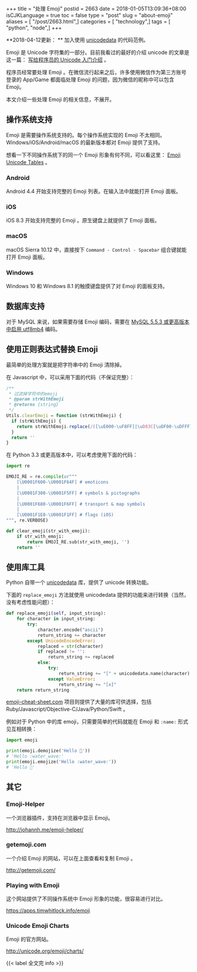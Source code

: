 +++
title = "处理 Emoji"
postid = 2663
date = 2018-01-05T13:09:36+08:00
isCJKLanguage = true
toc = false
type = "post"
slug = "about-emoji"
aliases = [ "/post/2663.html",]
categories = [ "technology",]
tags = [ "python", "node",]
+++


**2018-04-12更新： ** 加入使用 [unicodedata][unicodedata] 的代码范例。


Emoji 是 Unicode 字符集的一部分。目前我看过的最好的介绍 unicode 的文章是这一篇： [写给程序员的 Unicode 入门介绍][unicodedev] 。

程序员经常要处理 Emoji 。在微信流行起来之后，许多使用微信作为第三方账号登录的 App/Game 都面临处理 Emoji 的问题，因为微信的昵称中可以包含 Emoji。

本文介绍一些处理 Emoji 的相关信息，不展开。 <!--more-->

## 操作系统支持

Emoji 是需要操作系统支持的。每个操作系统实现的 Emoji 不太相同。Windows/iOS/Android/macOS 的最新版本都对 Emoji 提供了支持。

想看一下不同操作系统下的同一个 Emoji 形象有何不同，可以看这里： [Emoji Unicode Tables][tables] 。

### Android

Android 4.4 开始支持完整的 Emoji 列表。在输入法中就能打开 Emoji 面板。

### iOS 

iOS 8.3 开始支持完整的 Emoji 。原生键盘上就提供了 Emoji 面板。

### macOS

macOS Sierra 10.12 中，直接按下 `Command - Control - Spacebar` 组合键就能打开 Emoji 面板。

### Windows

Windows 10 和 Windows 8.1 的触摸键盘提供了对 Emoji 的面板支持。

## 数据库支持

对于 MySQL 来说，如果需要存储 Emoji 编码，需要在 [MySQL 5.5.3 或更高版本中启用 utf8mb4][mysql] 编码。

## 使用正则表达式替换 Emoji

最简单的处理方案就是把字符串中的 Emoji 清除掉。

在 Javascript 中，可以采用下面的代码（不保证完整）：

``` javascript
/**
 * 过滤掉字符中的emoji
 * @param strWithEmoji
 * @returns {string}
 */
Utils.clearEmoji = function (strWithEmoji) {
  if (strWithEmoji) {
    return strWithEmoji.replace(/([\uE000-\uF8FF]|\uD83C[\uDF00-\uDFFF]|\uD83D[\uDC00-\uDDFF])/g, '')
  }
  return ''
}
```

在 Python 3.3 或更高版本中，可以考虑使用下面的代码：

``` python
import re

EMOJI_RE = re.compile(ur"""
    [\U0001F600-\U0001F64F] # emoticons
    |
    [\U0001F300-\U0001F5FF] # symbols & pictographs
    |
    [\U0001F680-\U0001F6FF] # transport & map symbols
    |
    [\U0001F1E0-\U0001F1FF] # flags (iOS)
""", re.VERBOSE)

def clear_emoji(str_with_emoji):
    if str_with_emoji:
        return EMOJI_RE.sub(str_with_emoji, '')
    return ''
```

## 使用库工具

Python 自带一个 [unicodedata][unicodedata] 库，提供了 unicode 转换功能。

下面的 `replace_emoji` 方法就使用 unicodedata 提供的功能来进行转换（当然，没有考虑性能问题）：

``` python
def replace_emoji(self, input_string):
    for character in input_string:
        try:
            character.encode("ascii")
            return_string += character
        except UnicodeEncodeError:
            replaced = str(character)
            if replaced != '':
                return_string += replaced
            else:
                try:
                    return_string += "[" + unicodedata.name(character) + "]"
                except ValueError:
                    return_string += "[x]"
    return return_string
```

[emoji-cheat-sheet.com][cheat] 项目则提供了大量的库可供选择，包括 Ruby/Javascript/Objective-C/Java/Python/Swift 。

例如对于 Python 中的库 emoji，只需要简单的代码就能在 Emoji 和 `:name:` 形式见互相转换：

``` python
import emoji

print(emoji.demojize('Hello 🌊'))
# 'Hello :water_wave:'
print(emoji.emojize('Hello :water_wave:'))
# 'Hello 🌊'
```

## 其它

### Emoji-Helper

一个浏览器插件，支持在浏览器中显示 Emoji。

http://johannh.me/emoji-helper/

### getemoji.com

一个介绍 Emoji 的网站，可以在上面查看和复制 Emoji 。

http://getemoji.com/

### Playing with Emoji

这个网站提供了不同操作系统中 Emoji 形象的功能，很容易进行对比。

https://apps.timwhitlock.info/emoji

### Unicode Emoji Charts

Emoji 的官方网站。

http://unicode.org/emoji/charts/

{{< label 全文完 info >}}

[unicodedev]: http://blog.jobbole.com/111261/
[emojicharts]: http://unicode.org/emoji/charts/
[mysql]: https://dev.mysql.com/doc/refman/5.5/en/charset-unicode-utf8mb4.html
[unicodedata]: https://docs.python.org/3.6/library/unicodedata.html
[cheat]: https://github.com/WebpageFX/emoji-cheat-sheet.com
[tables]: https://apps.timwhitlock.info/emoji/tables/unicode
